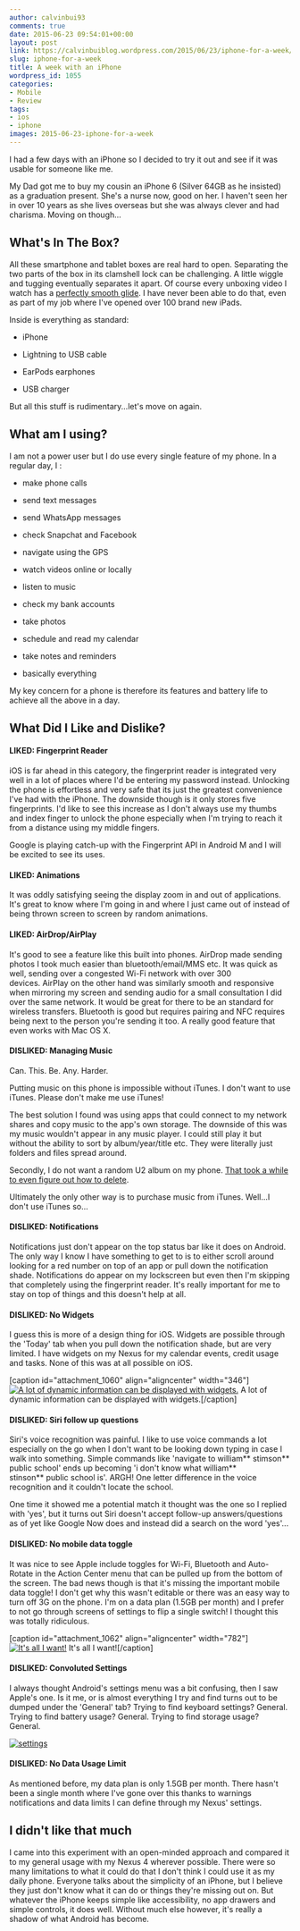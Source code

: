 ```yaml
---
author: calvinbui93
comments: true
date: 2015-06-23 09:54:01+00:00
layout: post
link: https://calvinbuiblog.wordpress.com/2015/06/23/iphone-for-a-week/
slug: iphone-for-a-week
title: A week with an iPhone
wordpress_id: 1055
categories:
- Mobile
- Review
tags:
- ios
- iphone
images: 2015-06-23-iphone-for-a-week
---
```


I had a few days with an iPhone so I decided to try it out and see if it was usable for someone like me.

<!-- more -->

My Dad got me to buy my cousin an iPhone 6 (Silver 64GB as he insisted) as a graduation present. She's a nurse now, good on her. I haven't seen her in over 10 years as she lives overseas but she was always clever and had charisma. Moving on though...


## What's In The Box?


All these smartphone and tablet boxes are real hard to open. Separating the two parts of the box in its clamshell lock can be challenging. A little wiggle and tugging eventually separates it apart. Of course every unboxing video I watch has a [perfectly smooth glide](https://youtu.be/BhaUCHGDJkk?t=13s). I have never been able to do that, even as part of my job where I've opened over 100 brand new iPads.

Inside is everything as standard:



	
  * iPhone

	
  * Lightning to USB cable

	
  * EarPods earphones

	
  * USB charger


But all this stuff is rudimentary...let's move on again.


## What am I using?


I am not a power user but I do use every single feature of my phone. In a regular day, I :



	
  * make phone calls

	
  * send text messages

	
  * send WhatsApp messages

	
  * check Snapchat and Facebook

	
  * navigate using the GPS

	
  * watch videos online or locally

	
  * listen to music

	
  * check my bank accounts

	
  * take photos

	
  * schedule and read my calendar

	
  * take notes and reminders

	
  * basically everything


My key concern for a phone is therefore its features and battery life to achieve all the above in a day.


## What Did I Like and Dislike?




#### LIKED: Fingerprint Reader


iOS is far ahead in this category, the fingerprint reader is integrated very well in a lot of places where I'd be entering my password instead. Unlocking the phone is effortless and very safe that its just the greatest convenience I've had with the iPhone. The downside though is it only stores five fingerprints. I'd like to see this increase as I don't always use my thumbs and index finger to unlock the phone especially when I'm trying to reach it from a distance using my middle fingers.

Google is playing catch-up with the Fingerprint API in Android M and I will be excited to see its uses.


#### 




#### LIKED: Animations


It was oddly satisfying seeing the display zoom in and out of applications. It's great to know where I'm going in and where I just came out of instead of being thrown screen to screen by random animations.


#### 




#### LIKED: AirDrop/AirPlay


It's good to see a feature like this built into phones. AirDrop made sending photos I took much easier than bluetooth/email/MMS etc. It was quick as well, sending over a congested Wi-Fi network with over 300 devices. AirPlay on the other hand was similarly smooth and responsive when mirroring my screen and sending audio for a small consultation I did over the same network. It would be great for there to be an standard for wireless transfers. Bluetooth is good but requires pairing and NFC requires being next to the person you're sending it too. A really good feature that even works with Mac OS X.


#### DISLIKED: Managing Music


Can. This. Be. Any. Harder.

Putting music on this phone is impossible without iTunes. I don't want to use iTunes. Please don't make me use iTunes!

The best solution I found was using apps that could connect to my network shares and copy music to the app's own storage. The downside of this was my music wouldn't appear in any music player. I could still play it but without the ability to sort by album/year/title etc. They were literally just folders and files spread around.

Secondly, I do not want a random U2 album on my phone. [That took a while to even figure out how to delete](https://support.apple.com/en-au/HT201396).

Ultimately the only other way is to purchase music from iTunes. Well...I don't use iTunes so...


#### DISLIKED: Notifications


Notifications just don't appear on the top status bar like it does on Android. The only way I know I have something to get to is to either scroll around looking for a red number on top of an app or pull down the notification shade. Notifications do appear on my lockscreen but even then I'm skipping that completely using the fingerprint reader. It's really important for me to stay on top of things and this doesn't help at all.




#### DISLIKED: No Widgets


I guess this is more of a design thing for iOS. Widgets are possible through the 'Today' tab when you pull down the notification shade, but are very limited. I have widgets on my Nexus for my calendar events, credit usage and tasks. None of this was at all possible on iOS.

[caption id="attachment_1060" align="aligncenter" width="346"][![A lot of dynamic information can be displayed with widgets.](http://calvinbuiblog.files.wordpress.com/2015/06/nexus2cee_screenshot_2014-08-26-11-48-43.jpg)](http://calvinbuiblog.files.wordpress.com/2015/06/nexus2cee_screenshot_2014-08-26-11-48-43.jpg) A lot of dynamic information can be displayed with widgets.[/caption]


#### DISLIKED: Siri follow up questions


Siri's voice recognition was painful. I like to use voice commands a lot especially on the go when I don't want to be looking down typing in case I walk into something. Simple commands like 'navigate to william** stimson** public school' ends up becoming 'i don't know what william** stinson** public school is'. ARGH! One letter difference in the voice recognition and it couldn't locate the school.

One time it showed me a potential match it thought was the one so I replied with 'yes', but it turns out Siri doesn't accept follow-up answers/questions as of yet like Google Now does and instead did a search on the word 'yes'...


#### DISLIKED: No mobile data toggle


It was nice to see Apple include toggles for Wi-Fi, Bluetooth and Auto-Rotate in the Action Center menu that can be pulled up from the bottom of the screen. The bad news though is that it's missing the important mobile data toggle! I don't get why this wasn't editable or there was an easy way to turn off 3G on the phone. I'm on a data plan (1.5GB per month) and I prefer to not go through screens of settings to flip a single switch! I thought this was totally ridiculous.

[caption id="attachment_1062" align="aligncenter" width="782"][![It's all I want!](http://calvinbuiblog.files.wordpress.com/2015/06/androidpit-galaxy-s6-touchwiz-lollipop-mobile-data-toggle-highlight-w782.jpg)](http://calvinbuiblog.files.wordpress.com/2015/06/androidpit-galaxy-s6-touchwiz-lollipop-mobile-data-toggle-highlight-w782.jpg) It's all I want![/caption]


#### DISLIKED: Convoluted Settings


I always thought Android's settings menu was a bit confusing, then I saw Apple's one. Is it me, or is almost everything I try and find turns out to be dumped under the 'General' tab? Trying to find keyboard settings? General. Trying to find battery usage? General. Trying to find storage usage? General.

[![settings](http://calvinbuiblog.files.wordpress.com/2015/06/swiftkey-mind-reading-keyboard-is-here-for-ios-8-w654.jpg)](http://calvinbuiblog.files.wordpress.com/2015/06/swiftkey-mind-reading-keyboard-is-here-for-ios-8-w654.jpg)


#### DISLIKED: No Data Usage Limit


As mentioned before, my data plan is only 1.5GB per month. There hasn't been a single month where I've gone over this thanks to warnings notifications and data limits I can define through my Nexus' settings.


## I didn't like that much


I came into this experiment with an open-minded approach and compared it to my general usage with my Nexus 4 wherever possible. There were so many limitations to what it could do that I don't think I could use it as my daily phone. Everyone talks about the simplicity of an iPhone, but I believe they just don't know what it can do or things they're missing out on. But whatever the iPhone keeps simple like accessibility, no app drawers and simple controls, it does well. Without much else however, it's really a shadow of what Android has become.
